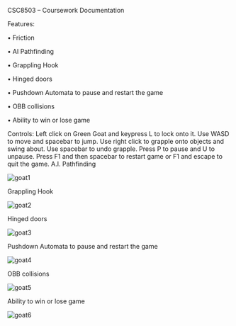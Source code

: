 CSC8503 – Coursework Documentation

Features:

•	Friction

•	AI Pathfinding 

•	Grappling Hook

•	Hinged doors

•	Pushdown Automata to pause and restart the game

•	OBB collisions 

•	Ability to win or lose game

Controls:
Left click on Green Goat and keypress L to lock onto it. Use WASD to move and spacebar to jump. Use right click to grapple onto objects and swing about. Use spacebar to undo grapple. 
Press P to pause and U to unpause. Press F1 and then spacebar to restart game or F1 and escape to quit the game. 
A.I. Pathfinding

 ![goat1](https://user-images.githubusercontent.com/63799893/213200190-b4ce227d-6b9d-4a3b-98bd-d36725bc3196.png)

Grappling Hook

 ![goat2](https://user-images.githubusercontent.com/63799893/213200211-74c0dfb3-3325-4a9c-a0b2-f3dd29046fa9.png)

Hinged doors

 ![goat3](https://user-images.githubusercontent.com/63799893/213200259-275a433d-219d-411d-ad53-33e54402a615.png)

Pushdown Automata to pause and restart the game

 ![goat4](https://user-images.githubusercontent.com/63799893/213200275-4fd62330-96c2-4739-8d2f-060f2c6c9325.png)

OBB collisions 

 ![goat5](https://user-images.githubusercontent.com/63799893/213200296-e78f9bac-d6bd-4cd2-88b1-27e4855d2fe4.png)

Ability to win or lose game
 
![goat6](https://user-images.githubusercontent.com/63799893/213200313-f3a3a300-8d77-47f4-ae34-18445ecaf2ba.png)
